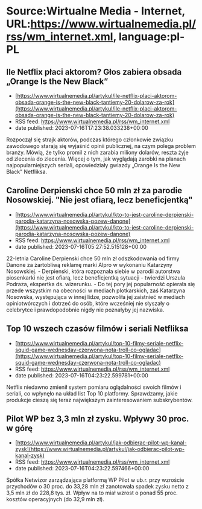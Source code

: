# Source:Wirtualne Media - Internet, URL:https://www.wirtualnemedia.pl/rss/wm_internet.xml, language:pl-PL

## Ile Netflix płaci aktorom? Głos zabiera obsada „Orange Is the New Black”
 - [https://www.wirtualnemedia.pl/artykul/ile-netflix-placi-aktorom-obsada-orange-is-the-new-black-tantiemy-20-dolarow-za-rok](https://www.wirtualnemedia.pl/artykul/ile-netflix-placi-aktorom-obsada-orange-is-the-new-black-tantiemy-20-dolarow-za-rok)
 - RSS feed: https://www.wirtualnemedia.pl/rss/wm_internet.xml
 - date published: 2023-07-16T17:23:38.033238+00:00

Rozpoczął się strajk aktorów, podczas którego członkowie związku zawodowego starają się wyjaśnić opinii publicznej, na czym polega problem branży. Mówią, że tylko promil z nich zarabia miliony dolarów, reszta żyje od zlecenia do zlecenia. Więcej o tym, jak wyglądają zarobki na planach najpopularniejszych seriali, opowiedziały gwiazdy „Orange Is the New Black” Netfliksa.

## Caroline Derpienski chce 50 mln zł za parodie Nosowskiej. "Nie jest ofiarą, lecz beneficjentką"
 - [https://www.wirtualnemedia.pl/artykul/kto-to-jest-caroline-derpienski-parodia-katarzyna-nosowska-pozew-danone](https://www.wirtualnemedia.pl/artykul/kto-to-jest-caroline-derpienski-parodia-katarzyna-nosowska-pozew-danone)
 - RSS feed: https://www.wirtualnemedia.pl/rss/wm_internet.xml
 - date published: 2023-07-16T05:27:52.515128+00:00

22-letnia Caroline Derpienski chce 50 mln zł odszkodowania od firmy Danone za żartobliwą reklamę marki Alpro w wykonaniu Katarzyny Nosowskiej. - Derpienski, która rozpoznała siebie w parodii autorstwa piosenkarki nie jest ofiarą, lecz beneficjentką sytuacji - twierdzi Urszula Podraza, ekspertka ds. wizerunku. - Do tej pory jej popularność opierała się przede wszystkim na obecności w mediach plotkarskich, zaś Katarzyna Nosowska, występująca w innej lidze, pozwoliła jej zaistnieć w mediach opiniotwórczych i dotrzeć do osób, które wcześniej nie słyszały o celebrytce i prawdopodobnie nigdy nie poznałyby jej nazwiska.

## Top 10 wszech czasów filmów i seriali Netfliksa
 - [https://www.wirtualnemedia.pl/artykul/top-10-filmy-seriale-netflix-squid-game-wednesday-czerwona-nota-troll-co-ogladac](https://www.wirtualnemedia.pl/artykul/top-10-filmy-seriale-netflix-squid-game-wednesday-czerwona-nota-troll-co-ogladac)
 - RSS feed: https://www.wirtualnemedia.pl/rss/wm_internet.xml
 - date published: 2023-07-16T04:23:22.599781+00:00

Netflix niedawno zmienił system pomiaru oglądalności swoich filmów i seriali, co wpłynęło na układ list Top 10 platformy. Sprawdzamy, jakie produkcje cieszą się teraz największym zainteresowaniem subskrybentów.

## Pilot WP bez 3,3 mln zł zysku. Wpływy 30 proc. w górę
 - [https://www.wirtualnemedia.pl/artykul/jak-odbierac-pilot-wp-kanal-zysk](https://www.wirtualnemedia.pl/artykul/jak-odbierac-pilot-wp-kanal-zysk)
 - RSS feed: https://www.wirtualnemedia.pl/rss/wm_internet.xml
 - date published: 2023-07-16T04:23:22.597466+00:00

Spółka Netwizor zarządzająca platformą WP Pilot w ub.r. przy wzroście przychodów o 30 proc. do 33,28 mln zł zanotowała spadek zysku netto z 3,5 mln zł do 228,8 tys. zł. Wpływ na to miał wzrost o ponad 55 proc. kosztów operacyjnych (do 32,9 mln zł).

